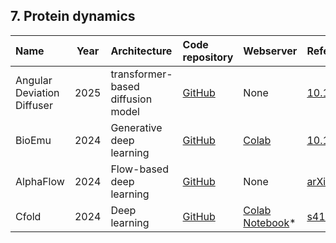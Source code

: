 ## 7. Protein dynamics

| **Name**    | **Year** | **Architecture**          | **Code repository**                                         | **Webserver**                                                                 | **Reference**                                           |
|:------------|:--------:|:--------------------------|:------------------------------------------------------------|:-------------------------------------------------------------------------------|:---------------------------------------------------------|
| Angular Deviation Diffuser | 2025     | transformer-based diffusion model  | [GitHub](https://github.com/AlanYangYi/Angular_Deviation_Diffuser)               | None                                                                           | [10.1101/2025.03.03.6404921](https://doi.org/10.1101/2025.03.03.640492) |
| BioEmu      | 2024     | Generative deep learning  | [GitHub](https://github.com/microsoft/bioemu)               | [Colab](https://colab.research.google.com/github/pablo-arantes/making-it-rain/blob/main/BioEmu.ipynb)                                                                         | [10.1101/2024.12.05.626885v1](https://doi.org/10.1101/2024.12.05.626885v1) |
| AlphaFlow   | 2024     | Flow-based deep learning  | [GitHub](https://github.com/bjing2016/alphaflow)            | None                                                                           | [arXiv:2402.04845](https://arxiv.org/abs/2402.04845)     |
| Cfold       | 2024     | Deep learning             | [GitHub](https://github.com/patrickbryant1/Cfold)           | [Colab Notebook](https://colab.research.google.com/github/dina-lab3D/CombFold/blob/master/CombFold.ipynb)* | [s41467-024-51507-2](https://doi.org/10.1038/s41467-024-51507-2) |




